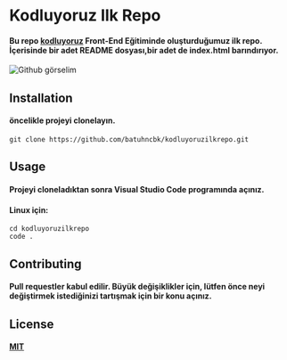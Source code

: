 # Kodluyoruz Ilk Repo

#### Bu repo [kodluyoruz](https://www.kodluyoruz.org/) Front-End Eğitiminde oluşturduğumuz ilk repo. İçerisinde bir adet README dosyası,bir adet de index.html barındırıyor.

![Github görselim](https://github.com/batuhncbk/kodluyoruzilkrepo/blob/main/github%20foto.PNG?raw=true)

## Installation

#### öncelikle projeyi clonelayın.
```
git clone https://github.com/batuhncbk/kodluyoruzilkrepo.git
```

## Usage

#### Projeyi cloneladıktan sonra Visual Studio Code programında açınız.
#### Linux için:

```
cd kodluyoruzilkrepo
code .
```

## Contributing

#### Pull requestler kabul edilir. Büyük değişiklikler için, lütfen önce neyi değiştirmek istediğinizi tartışmak için bir konu açınız.

## License
#### [MIT](https://choosealicense.com/licenses/mit/)

